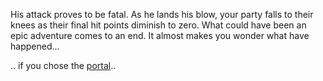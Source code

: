 His attack proves to be fatal. As he lands his blow, your party falls to their knees as
their final hit points diminish to zero. What could have been an epic adventure comes to
an end. It almost makes you wonder what have happened...

.. if you chose the [portal](../Portal/Portal.md)..